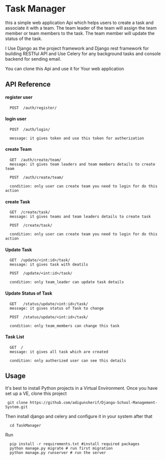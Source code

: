 
# Task Manager

this a simple web application Api which helps users to create a task and associate it with a team.
The team leader of the team will assign the team member or team members to the task. The
team member will update the status of the task.

I Use Django as the project framework and Django rest framework for building RESTful API
and Use Celery for any background tasks and console backend for sending email.

You can clone this Api and use it for Your web application 



## API Reference


#### register user

```http
  POST  /auth/register/
```

#### login user

```http
  POST  /auth/login/

  message: it gives token and use this token for autherization
```
#### create Team

```http
  GET  /auth/create/team/
  message: it gives team leaders and team members details to create team

  POST  /auth/create/team/

  condition: only user can create team you need to login for do this action
```
#### create Task

```http
  GET  /create/task/
  message: it gives teams and team leaders details to create task

  POST  /create/task/

  condition: only user can create team you need to login for do this action

```
#### Update Task

```http
  GET  /update/<int:id>/task/
  message: it gives task with deatils

  POST  /update/<int:id>/task/

  condition: only team_leader can update task details
```
#### Update Status of Task 

```http
  GET   /status/update/<int:id>/task/
  message: it gives status of Task to change

  POST  /status/update/<int:id>/task/

  condition: only team_members can change this task
```
#### Task List

```http
  GET  /
  message: it gives all task which are created

  condition: only autherized user can see this details 
```



## Usage

It's best to install Python projects in a Virtual Environment. Once you have set up a VE, clone this project

```
 git clone https://github.com/adigunsherif/Django-School-Management-System.git
```

Then install django and celery and configure it in your system after that

```
  cd TaskManager
```

Run

```
  pip install -r requirements.txt #install required packages
  python manage.py migrate # run first migration
  python manage.py runserver # run the server
```
